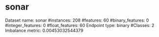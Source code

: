 # sonar
Dataset name: sonar
#instances: 208
#features: 60
  #binary_features: 0
  #integer_features: 0
  #float_features: 60
Endpoint type: binary
#Classes: 2
Imbalance metric: 0.00453032544379
